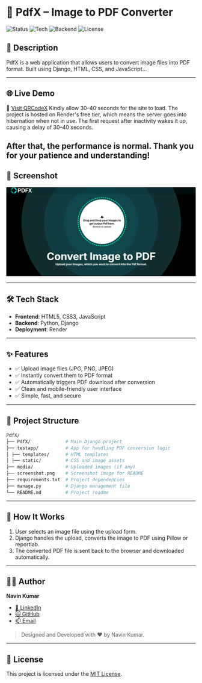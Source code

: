 # 📄 PdfX – Image to PDF Converter

![Status](https://img.shields.io/badge/status-Live-brightgreen)
![Tech](https://img.shields.io/badge/built%20with-HTML%20%7C%20CSS%20%7C%20JavaScript-blue)
![Backend](https://img.shields.io/badge/backend-Python%20%7C%20Django-darkgreen)
![License](https://img.shields.io/badge/license-MIT%20%C2%A9%202025%20Navin-brightgreen)




## 🚀 Description
PdfX is a web application that allows users to convert image files into PDF format. Built using Django, HTML, CSS, and JavaScript...


---
## 🌐 Live Demo

🔗 [Visit QRCodeX](https://pdfx-navin.onrender.com/)
Kindly allow 30–40 seconds for the site to load.
The project is hosted on Render's free tier, which means the server goes into hibernation when not in use. The first request after inactivity wakes it up, causing a delay of 30–40 seconds.

After that, the performance is normal. Thank you for your patience and understanding! 
---

## 📸 Screenshot

![App Screenshot](./screenshot.png)  


---

## 🛠️ Tech Stack

- **Frontend**: HTML5, CSS3, JavaScript
- **Backend**: Python, Django
- **Deployment**: Render

---

## ✨ Features

- ✅ Upload image files (JPG, PNG, JPEG)
- ✅ Instantly convert them to PDF format
- ✅ Automatically triggers PDF download after conversion
- ✅ Clean and mobile-friendly user interface
- ✅ Simple, fast, and secure

---

## 📁 Project Structure

```bash
PdfX/
├── PdfX/             # Main Django project
├── testapp/          # App for handling PDF conversion logic
│ ├── templates/      # HTML templates
│ ├── static/         # CSS and image assets
├── media/            # Uploaded images (if any)
├── screenshot.png    # Screenshot image for README
├── requirements.txt  # Project dependencies
├── manage.py         # Django management file
└── README.md         # Project readme
```

---

## 🧠 How It Works

1. User selects an image file using the upload form.
2. Django handles the upload, converts the image to PDF using Pillow or reportlab.
3. The converted PDF file is sent back to the browser and downloaded automatically.

---

## 👨‍💻 Author

**Navin Kumar**

* [💼 LinkedIn](https://linkedin.com/in/geekynavin)
* [🐱 GitHub](https://github.com/geekynavin)
* [📫 Email](mailto:navin.sarni@gmail.com)

> Designed and Developed with ❤️ by Navin Kumar.

---

## 📃 License

This project is licensed under the [MIT License](./LICENSE).



